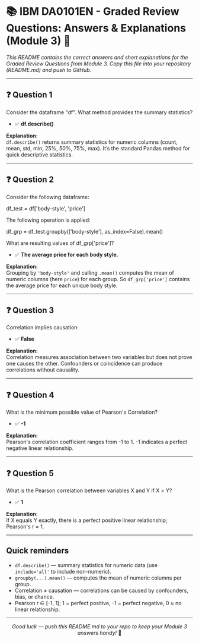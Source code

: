# 📚 IBM DA0101EN - Graded Review Questions: Answers & Explanations (Module 3) 🐍

*This README contains the correct answers and short explanations for the Graded Review Questions from Module 3. Copy this file into your repository (README.md) and push to GitHub.*

---

## ❓ Question 1
Consider the dataframe "df". What method provides the summary statistics?

- ✅ **df.describe()**

**Explanation:**  
`df.describe()` returns summary statistics for numeric columns (count, mean, std, min, 25%, 50%, 75%, max). It’s the standard Pandas method for quick descriptive statistics.

---

## ❓ Question 2
Consider the following dataframe:

df_test = df['body-style', 'price']

The following operation is applied:

df_grp = df_test.groupby(['body-style'], as_index=False).mean()

What are resulting values of df_grp['price']?

- ✅ **The average price for each body style.**

**Explanation:**  
Grouping by `'body-style'` and calling `.mean()` computes the mean of numeric columns (here `price`) for each group. So `df_grp['price']` contains the average price for each unique body style.

---

## ❓ Question 3
Correlation implies causation:

- ✅ **False**

**Explanation:**  
Correlation measures association between two variables but does not prove one causes the other. Confounders or coincidence can produce correlations without causality.

---

## ❓ Question 4
What is the minimum possible value of Pearson's Correlation?

- ✅ **-1**

**Explanation:**  
Pearson's correlation coefficient ranges from -1 to 1. -1 indicates a perfect negative linear relationship.

---

## ❓ Question 5
What is the Pearson correlation between variables X and Y if X = Y?

- ✅ **1**

**Explanation:**  
If X equals Y exactly, there is a perfect positive linear relationship; Pearson's r = 1.

---

## Quick reminders
- `df.describe()` — summary statistics for numeric data (use `include='all'` to include non-numeric).
- `groupby(...).mean()` — computes the mean of numeric columns per group.
- Correlation ≠ causation — correlations can be caused by confounders, bias, or chance.
- Pearson r ∈ [-1, 1]; 1 = perfect positive, -1 = perfect negative, 0 ≈ no linear relationship.

---

<p align="center">
  <em>Good luck — push this README.md to your repo to keep your Module 3 answers handy!</em> 🎉
</p>